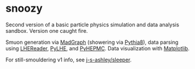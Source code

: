 # snoozy
Second version of a basic particle physics simulation and data analysis sandbox.
Version one caught fire.

Smuon generation via [MadGraph](https://madgraph.phys.ucl.ac.be) (showering via [Pythia8](https://pythia.org)), data parsing using [LHEReader](https://pypi.org/project/lhereader/), [PyLHE](https://pypi.org/project/pylhe), and [PyHEPMC](https://pypi.org/project/pyhepmc/).
Data visualization with [Matplotlib](https://matplotlib.org).

For still-smouldering v1 info, see [j-s-ashley/sleeper](https://github.com/j-s-ashley/sleeper).
